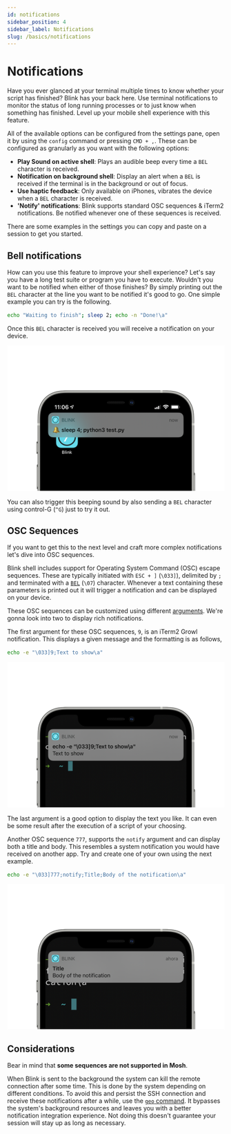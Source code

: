 ```yaml
---
id: notifications
sidebar_position: 4
sidebar_label: Notifications
slug: /basics/notifications
---
```


# Notifications

Have you ever glanced at your terminal multiple times to know whether your script has finished? Blink has your back here. Use terminal notifications to monitor the status of long running processes or to just know when something has finished. Level up your mobile shell experience with this feature.

All of the available options can be configured from the settings pane, open it by using the `config` command or pressing `CMD + ,`. These can be configured as granularly as you want with the following options:

* **Play Sound on active shell**: Plays an audible beep every time a `BEL` character is received.
* **Notification on background shell**: Display an alert when a `BEL` is received if the terminal is in the background or out of focus.
* **Use haptic feedback**: Only available on iPhones, vibrates the device when a `BEL` character is received.
* **'Notify' notifications**: Blink supports standard OSC sequences & iTerm2 notifications. Be notified whenever one of these sequences is received.

There are some examples in the settings you can copy and paste on a session to get you started.

## Bell notifications

How can you use this feature to improve your shell experience? Let's say you have a long test suite or program you have to execute. Wouldn't you want to be notified when either of those finishes? By simply printing out the `BEL` character at the line you want to be notified it's good to go. One simple example you can try is the following.

```bash
echo "Waiting to finish"; sleep 2; echo -n "Done!\a"
```

Once this `BEL` character is received you will receive a notification on your device.

![img](notifications/notifications-image1.png)

You can also trigger this beeping sound by also sending a `BEL` character using control-G (`^G`) just to try it out.

## OSC Sequences

If you want to get this to the next level and craft more complex notifications let's dive into OSC sequences.

Blink shell includes support for Operating System Command (OSC) escape sequences. These are typically initiated with `ESC + ]` (`\033]`), delimited by `;` and terminated with a [`BEL`](https://en.wikipedia.org/wiki/Bell_character) (`\07`) character. Whenever a text containing these parameters is printed out it will trigger a notification and can be displayed on your device. 


These OSC sequences can be customized using different [arguments](https://chromium.googlesource.com/apps/libapps/+/a5fb83c190aa9d74f4a9bca233dac6be2664e9e9/hterm/doc/ControlSequences.md#OSC). We're gonna look into two to display rich notifications.

The first argument for these OSC sequences, `9`, is an iTerm2 Growl notification. This displays a given message and the formatting is as follows,

```bash
echo -e "\033]9;Text to show\a"
```

![img](notifications/notifications-image2.png)

The last argument is a good option to display the text you like. It can even be some result after the execution of a script of your choosing. 

Another OSC sequence `777`, supports the `notify` argument and can display both a title and body. This resembles a system notification you would have received on another app. Try and create one of your own using the next example.

```bash
echo -e "\033]777;notify;Title;Body of the notification\a"
```

![img](notifications/notifications-image3.png)

## Considerations

Bear in mind that **some sequences are not supported in Mosh**.

When Blink is sent to the background the system can kill the remote connection after some time. This is done by the system depending on different conditions. To avoid this and persist the SSH connection and receive these notifications after a while, use the [`geo` command](https://blink.sh/docs/advanced/advanced-ssh#persistent-ssh-connections-with-blink). It bypasses the system's background resources and leaves you with a better notification integration experience. Not doing this doesn't guarantee your session will stay up as long as necessary.

<div id="fyfk-widget"></div>
